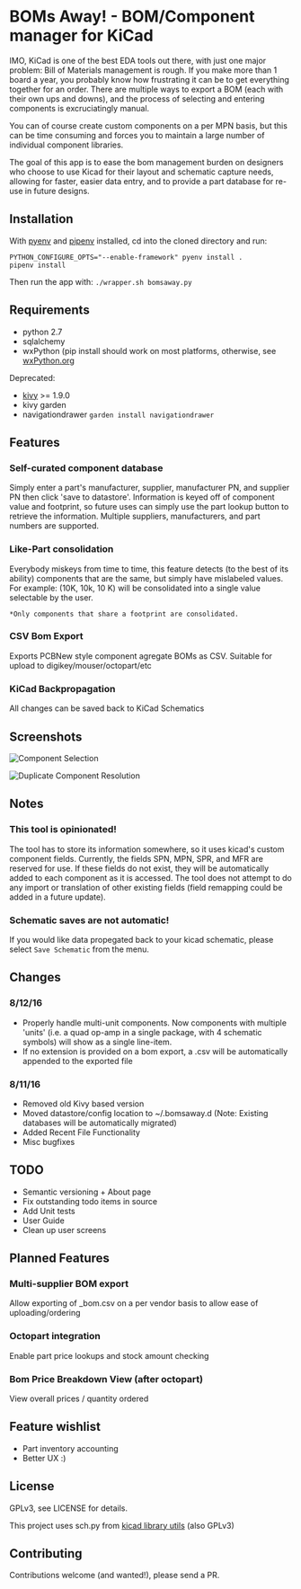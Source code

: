 # BOMs Away! - BOM/Component manager for KiCad


IMO, KiCad is one of the best EDA tools out there, with just one major
problem: Bill of Materials management is rough. If you make more than
1 board a year, you probably know how frustrating it can be to get
everything together for an order. There are multiple ways to export a
BOM (each with their own ups and downs), and the process of selecting
and entering components is excruciatingly manual.

You can of course create custom components on a per MPN basis, but
this can be time consuming and forces you to maintain a large number
of individual component libraries.

The goal of this app is to ease the bom management burden on designers
who choose to use Kicad for their layout and schematic capture needs,
allowing for faster, easier data entry, and to provide a part database
for re-use in future designs.

## Installation

With [pyenv](https://github.com/pyenv/pyenv) and [pipenv](https://pipenv.readthedocs.io/en/latest/) installed, cd into the cloned directory and run:

```
PYTHON_CONFIGURE_OPTS="--enable-framework" pyenv install .
pipenv install
```

Then run the app with: `./wrapper.sh bomsaway.py`

## Requirements

* python 2.7
* sqlalchemy
* wxPython (pip install should work on most platforms, otherwise, see [wxPython.org](http://wxpython.org/download.php)

Deprecated:
* [kivy](https://kivy.org) >= 1.9.0
* kivy garden
* navigationdrawer `garden install navigationdrawer`

## Features

### Self-curated component database

Simply enter a part's manufacturer,
supplier, manufacturer PN, and supplier PN then click 'save to
datastore'.  Information is keyed off of component value and
footprint, so future uses can simply use the part lookup button to
retrieve the information.  Multiple suppliers, manufacturers, and
part numbers are supported.

### Like-Part consolidation

Everybody miskeys from time to time, this feature detects (to the best
of its ability) components that are the same, but simply have
mislabeled values. For example: (10K, 10k, 10 K) will be consolidated
into a single value selectable by the user.

`*Only components that share a footprint are consolidated.`

### CSV Bom Export

Exports PCBNew style component agregate BOMs as CSV. Suitable for
upload to digikey/mouser/octopart/etc

### KiCad Backpropagation

All changes can be saved back to KiCad Schematics


## Screenshots
![Component Selection](component_sel.png)

![Duplicate Component Resolution](dup_screenshot.png)

## Notes

### This tool is opinionated!

The tool has to store its information somewhere, so it uses kicad's
custom component fields. Currently, the fields SPN, MPN, SPR, and MFR
are reserved for use. If these fields do not exist, they will be
automatically added to each component as it is accessed. The tool does
not attempt to do any import or translation of other existing fields
(field remapping could be added in a future update).

### Schematic saves are not automatic!

If you would like data propegated back to your kicad schematic, please
select `Save Schematic` from the menu.

## Changes

### 8/12/16

* Properly handle multi-unit components.  Now components with multiple
  'units' (i.e. a quad op-amp in a single package, with 4 schematic
  symbols) will show as a single line-item.
* If no extension is provided on a bom export, a .csv will be
  automatically appended to the exported file

### 8/11/16

* Removed old Kivy based version
* Moved datastore/config location to ~/.bomsaway.d (Note: Existing
  databases will be automatically migrated)
* Added Recent File Functionality
* Misc bugfixes

## TODO

* Semantic versioning + About page
* Fix outstanding todo items in source
* Add Unit tests
* User Guide
* Clean up user screens

## Planned Features

### Multi-supplier BOM export

Allow exporting of <supplier>_bom.csv on a per vendor basis to allow
ease of uploading/ordering

### Octopart integration

Enable part price lookups and stock amount checking

### Bom Price Breakdown View (after octopart)

View overall prices / quantity ordered


## Feature wishlist

* Part inventory accounting
* Better UX :)

## License

GPLv3, see LICENSE for details.

This project uses sch.py from
[kicad library utils](https://github.com/KiCad/kicad-library-utils)
(also GPLv3)


## Contributing

Contributions welcome (and wanted!), please send a PR.
